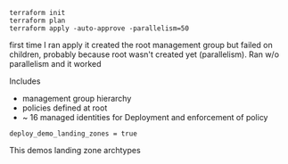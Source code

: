 ```
terraform init
terraform plan
terraform apply -auto-approve -parallelism=50
```
first time I ran apply it created the root management group but failed on children, probably because root wasn't created yet (parallelism). Ran w/o parallelism and it worked

Includes
- management group hierarchy
- policies defined at root
- ~ 16 managed identities for Deployment and enforcement of policy


```
deploy_demo_landing_zones = true
```
This demos landing zone archtypes